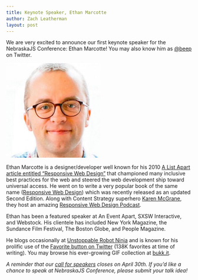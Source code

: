 ```yaml
---
title: Keynote Speaker, Ethan Marcotte
author: Zach Leatherman
layout: post
---
```


We are very excited to announce our first keynote speaker for the NebraskaJS Conference: Ethan Marcotte! You may also know him as [@beep](https://twitter.com/beep) on Twitter.

<img src="/assets/img/posts/beep.png" alt="Ethan Marcotte’s Face" style="max-width: 256px">

Ethan Marcotte is a designer/developer well known for his 2010 [A List Apart article entitled “Responsive Web Design”](http://alistapart.com/article/responsive-web-design) that championed many inclusive best practices for the web and steered the web development ship toward universal access. He went on to write a very popular book of the same name ([Responsive Web Design](http://abookapart.com/products/responsive-web-design)) which was recently released as an updated Second Edition. Along with Content Strategy superhero [Karen McGrane](https://twitter.com/karenmcgrane), they host an amazing [Responsive Web Design Podcast](http://responsivewebdesign.com/about/).

Ethan has been a featured speaker at An Event Apart, SXSW Interactive, and Webstock. His clientele has included New York Magazine, the Sundance Film Festival, The Boston Globe, and People Magazine.

He blogs occasionally at [Unstoppable Robot Ninja](http://unstoppablerobotninja.com/) and is known for his prolific use of the [Favorite button on Twitter](https://twitter.com/beep) (138K favorites at time of writing). You may browse his ever-growing GIF collection at [bukk.it](http://bukk.it/).

*A reminder that our [call for speakers](http://nejsconf.com/2015/cfp/) closes on April 30th. If you’d like a chance to speak at NebraskaJS Conference, please submit your talk idea!*